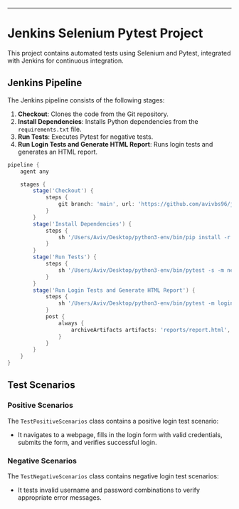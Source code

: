 
---

# Jenkins Selenium Pytest Project

This project contains automated tests using Selenium and Pytest, integrated with Jenkins for continuous integration.

## Jenkins Pipeline

The Jenkins pipeline consists of the following stages:

1. **Checkout**: Clones the code from the Git repository.
2. **Install Dependencies**: Installs Python dependencies from the `requirements.txt` file.
3. **Run Tests**: Executes Pytest for negative tests.
4. **Run Login Tests and Generate HTML Report**: Runs login tests and generates an HTML report.

```groovy
pipeline {
    agent any

    stages {
        stage('Checkout') {
            steps {
                git branch: 'main', url: 'https://github.com/avivbs96/jenkins-selenium.git'
            }
        }
        stage('Install Dependencies') {
            steps {
                sh '/Users/Aviv/Desktop/python3-env/bin/pip install -r requirements.txt'
            }
        }
        stage('Run Tests') {
            steps {
                sh '/Users/Aviv/Desktop/python3-env/bin/pytest -s -m negative tests/'
            }
        }
        stage('Run Login Tests and Generate HTML Report') {
            steps {
                sh '/Users/Aviv/Desktop/python3-env/bin/pytest -m login tests/ --html=reports/report.html'
            }
            post {
                always {
                    archiveArtifacts artifacts: 'reports/report.html', allowEmptyArchive: true
                }
            }
        }
    }
}
```

## Test Scenarios

### Positive Scenarios

The `TestPositiveScenarios` class contains a positive login test scenario:

- It navigates to a webpage, fills in the login form with valid credentials, submits the form, and verifies successful login.

### Negative Scenarios

The `TestNegativeScenarios` class contains negative login test scenarios:

- It tests invalid username and password combinations to verify appropriate error messages.

